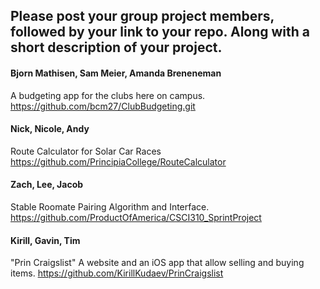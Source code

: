 ## Please post your group project members, followed by your link to your repo. Along with a short description of your project.

#### Bjorn Mathisen, Sam Meier, Amanda Breneneman
A budgeting app for the clubs here on campus.
https://github.com/bcm27/ClubBudgeting.git

#### Nick, Nicole, Andy
Route Calculator for Solar Car Races https://github.com/PrincipiaCollege/RouteCalculator

#### Zach, Lee, Jacob
Stable Roomate Pairing Algorithm and Interface.
https://github.com/ProductOfAmerica/CSCI310_SprintProject

#### Kirill, Gavin, Tim
"Prin Craigslist"
A website and an iOS app that allow selling and buying items.
https://github.com/KirillKudaev/PrinCraigslist
